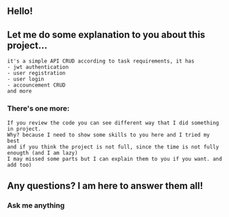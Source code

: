 ## Hello!

## Let me do some explanation to you about this project...
```text
it's a simple API CRUD according to task requirements, it has
- jwt authentication
- user registration
- user login
- accouncement CRUD
and more
```

### There's one more:
```
If you review the code you can see different way that I did something in project.
Why? because I need to show some skills to you here and I tried my best
and if you think the project is not full, since the time is not fully enougth (and I am lazy)
I may missed some parts but I can explain them to you if you want. and add too)
```

## Any questions? I am here to answer them all!
### Ask me anything
